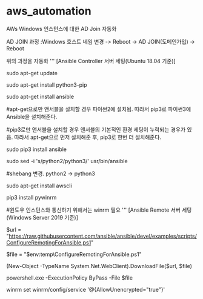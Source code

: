 # aws_automation
AWs Windows 인스턴스에 대한 AD Join 자동화

AD JOIN 과정
:Windows 호스트 네임 변경 -> Reboot -> AD JOIN(도메인가입) -> Reboot

위의 과정을 자동화
'''
[Ansible Controller 서버 세팅(Ubuntu 18.04 기준)]

sudo apt-get update

sudo apt-get install python3-pip

sudo apt-get install ansible


#apt-get으로만 앤서블을 설치할 경우 파이썬2에 설치됨. 따라서 pip3로 파이썬3에 Ansible을 설치해준다.

#pip3로만 앤서블을 설치할 경우 앤서블의 기본적인 환경 세팅이 누락되는 경우가 있음. 따라서 apt-get으로 먼저 설치해준 후, pip3로 한번 더 설치해준다.

sudo pip3 install ansible

sudo sed -i 's/python2/python3/' usr/bin/ansible

#shebang 변경. python2 -> python3

sudo apt-get install awscli

pip3 install pywinrm

#윈도우 인스턴스와 통신하기 위해서는 winrm 필요
'''
[Ansible Remote 서버 세팅(Windows Server 2019 기준)]

$url = "https://raw.githubusercontent.com/ansible/ansible/devel/examples/scripts/ConfigureRemotingForAnsible.ps1"

$file = "$env:temp\ConfigureRemotingForAnsible.ps1"

(New-Object -TypeName System.Net.WebClient).DownloadFile($url, $file)

powershell.exe -ExecutionPolicy ByPass -File $file

winrm set winrm/config/service '@{AllowUnencrypted="true"}'
